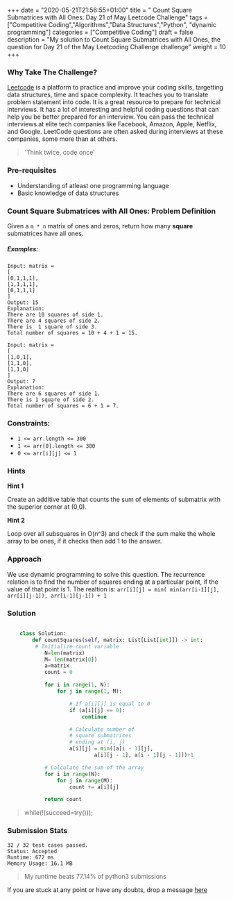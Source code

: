 +++
date = "2020-05-21T21:56:55+01:00"
title = "  Count Square Submatrices with All Ones: Day 21 of May Leetcode Challenge"
tags = ["Competitive Coding","Algorithms","Data Structures","Python", "dynamic programming"]
categories = ["Competitive Coding"]
draft = false
description = "My solution to Count Square Submatrices with All Ones, the question for Day 21 of the May Leetcoding Challenge challenge"
weight = 10
+++

### Why Take The Challenge?

[Leetcode](https://leetcode.com/) is a platform to practice and improve your coding skills, targetting data structures, time and space complexity. It teaches you to translate problem statement into code. It is a great resource to prepare for technical interviews. It has a lot of interesting and helpful coding questions that can help you be better prepared for an interview. You can pass the technical interviews at elite tech companies like Facebook, Amazon, Apple, Netflix, and Google. LeetCode questions are often asked during interviews at these companies, some more than at others. 

> 'Think twice, code once'

### Pre-requisites
- Understanding of atleast one programming language
- Basic knowledge of data structures

###   Count Square Submatrices with All Ones: Problem Definition

Given a `m * n` matrix of ones and zeros, return how many **square** submatrices have all ones.
 
##### Examples:

    Input: matrix =
    [
    [0,1,1,1],
    [1,1,1,1],
    [0,1,1,1]
    ]
    Output: 15
    Explanation: 
    There are 10 squares of side 1.
    There are 4 squares of side 2.
    There is  1 square of side 3.
    Total number of squares = 10 + 4 + 1 = 15.

    Input: matrix = 
    [
    [1,0,1],
    [1,1,0],
    [1,1,0]
    ]
    Output: 7
    Explanation: 
    There are 6 squares of side 1.  
    There is 1 square of side 2. 
    Total number of squares = 6 + 1 = 7.


### Constraints:

- `1 <= arr.length <= 300`
- `1 <= arr[0].length <= 300`
- `0 <= arr[i][j] <= 1`


### Hints

**Hint 1**

Create an additive table that counts the sum of elements of submatrix with the superior corner at (0,0).

**Hint 2**

Loop over all subsquares in O(n^3) and check if the sum make the whole array to be ones, if it checks then add 1 to the answer. 

### Approach

We use dynamic programming to solve this question. The recurrence relation is to find the number of squares ending at a particular point, if the value of that point is 1.
The realtion is: `arr[i][j] = min( min(arr[i-1][j], arr[i][j-1]), arr[i-1][j-1]) + 1`

### Solution

``` python    

    class Solution:
        def countSquares(self, matrix: List[List[int]]) -> int:
         # Initialize count variable 
            N=len(matrix)
            M= len(matrix[0])
            a=matrix
            count = 0

            for i in range(1, N): 
                for j in range(1, M): 

                    # If a[i][j] is equal to 0 
                    if (a[i][j] == 0): 
                        continue

                    # Calculate number of 
                    # square submatrices 
                    # ending at (i, j) 
                    a[i][j] = min([a[i - 1][j],  
                            a[i][j - 1], a[i - 1][j - 1]])+1

            # Calculate the sum of the array 
            for i in range(N): 
                for j in range(M): 
                    count += a[i][j] 

            return count 


```


> while(!(succeed=try())); 


### Submission Stats
    
    32 / 32 test cases passed.
    Status: Accepted
    Runtime: 672 ms
    Memory Usage: 16.1 MB


>My runtime beats 77.14%  of python3 submissions

If you are stuck at any point or have any doubts, drop a message [here](https://www.vrushtimody.me/)